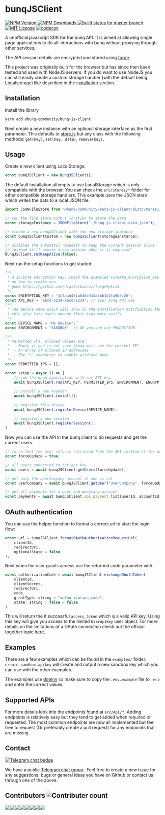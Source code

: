 # bunqJSClient 
[![NPM  Version](https://img.shields.io/npm/v/@bunq-community/bunq-js-client.svg) ](https://github.com/@bunq-community/bunq-js-client)
[![NPM Downloads](https://img.shields.io/npm/dt/@bunq-community/bunq-js-client.svg) ](https://www.npmjs.com/package/@bunq-community/bunq-js-client)
[![build status for master branch](https://api.travis-ci.org/bunqCommunity/bunqJSClient.svg?branch=master) ](https://travis-ci.org/bunqCommunity/bunqJSClient)
[![MIT License](https://img.shields.io/npm/l/@bunq-community/bunq-js-client.svg)](https://github.com/bunqCommunity/bunqJSClient/blob/master/LICENSE)
[![codecov](https://codecov.io/gh/bunqCommunity/bunqJSClient/branch/master/graph/badge.svg) ](https://codecov.io/gh/bunqCommunity/bunqJSClient)

A unofficial javascript SDK for the bunq API. It is aimed at allowing single page applications to do all interactions with bunq without proxying through other services. 

The API session details are encrypted and stored using [forge](https://github.com/digitalbazaar/forge).

This project was originally built for the browser but has since then been tested and used with NodeJS servers. If you do want to use NodeJS you can still easily create a custom storage handler (with the default being Localstorage) like described in the [installation](#installation) section.

## Installation
Install the library
```bash
yarn add @bunq-community/bunq-js-client
```

Next create a new instance with an optional storage interface as the first parameter. This defaults to [store.js](https://github.com/marcuswestin/store.js/) but any class 
with the following methods: `get(key)`, `set(key, data)`, `remove(key)`.

## Usage
Create a new client using LocalStorage.
```js
const bunqJSClient = new BunqJSClient();
```

The default installation attempts to use LocalStorage which is only compatible with the browser. You can check the `src/Stores/*` folder for other compatible storage handlers. This example uses the JSON store which writes the data to a local JSON file.
```js
import JSONFileStore from "@bunq-community/bunq-js-client/dist/Stores/JSONFileStore"; 

// run the file store with a location to store the data
const storageInstance = JSONFileStore("./bunq-js-client-data.json");

// create a new bunqJSClient with the new storage instance
const bunqJSClientCustom = new bunqJSClient(storageInstance);

// disables the automatic requests to keep the current session alive
// instead it'll create a new session when it is required
bunqJSClient.setKeepAlive(false);
```

Next run the setup functions to get started
```js
/**
 * A 16-byte encryption key, check the examples (create_encryption_key.js) 
 * on how to create one
 * @see https://github.com/digitalbazaar/forge#pkcs5
 */
const ENCRYPTION_KEY = "3c7a4d431a846ed33a3bb1b1fa9b5c26";
const API_KEY = "abcd-1234-abcd-1234"; // Your bunq API key
/**
 * The device name which will show in the installation notification that bunq sends
 * this also lets users manage their keys more easily
 */ 
const DEVICE_NAME = "My Device"; 
const ENVIRONMENT = "SANDBOX"; // OR you can use PRODUCTION

/**
 * Permitted IPs, allowed values are:
 *  - Empty if you're not sure (bunq will use the current IP)
 *  - An array of allowed IP addresses 
 *  - The "*" character to enable wildcard mode
 */
const PERMITTED_IPS = []; 

const setup = async () => {
    // run the bunq application with our API key
    await bunqJSClient.run(API_KEY, PERMITTED_IPS, ENVIRONMENT, ENCRYPTION_KEY);
    
    // install a new keypair 
    await bunqJSClient.install();
    
    // register this device
    await bunqJSClient.registerDevice(DEVICE_NAME);
    
    // register a new session
    await bunqJSClient.registerSession();
}
```

Now you can use the API in the bunq client to do requests and get the current users.
```js
// force that the user info is retrieved from the API instead of the data currently in the object
const forceUpdate = true;

// all users connected to the api key
const users = await bunqJSClient.getUsers(forceUpdate);

// get only the userCompany account if one is set
const userCompany = await bunqJSClient.getUser("UserCompany", forceUpdate);

// get all payments for a user and monetary account
const payments = await bunqJSClient.api.payment.list(userId, accountId);
```

## OAuth authentication
You can use the helper function to format a correct url to start the login flow:
```js
const url = bunqJSClient.formatOAuthAuthorizationRequestUrl(
    clientId, 
    redirectUri, 
    optionalState = false
);
```

Next when the user grants access use the returned code parameter with:
```js
const authorizationCode = await bunqJSClient.exchangeOAuthToken(
    clientId, 
    clientSecret, 
    redirectUri, 
    code, 
    grantType: string = "authorization_code",
    state: string | false = false
)
```

This will return the if successful `access_token` which is a valid API key. Using this key will give you access to the limited `UserApiKey` user object. For more details on the limitations of a OAuth connection check out the official together topic [here](https://together.bunq.com/d/3016-oauth).

## Examples
There are a few examples which can be found in the `examples/` folder. `create_sandbox_apikey` will create and output a new sandbox key which you can use with the other examples.

The examples use [dotenv](https://github.com/motdotla/dotenv) so make sure to copy the `.env.example` file to `.env` and enter the correct values.

## Supported APIs
For more details look into the endpoints found at `src/Api/*`. Adding endpoints is relatively easy but they tend to get added when required or requested. The most common endpoints are now all implemented but feel free to request (Or preferably create a pull request) for any endpoints that are missing. 

## Contact
[![Telegram chat badge](https://img.shields.io/badge/Telegram-Discuss-blue.svg) ](https://t.me/bunqcommunity)

We have a public [Telegram chat group ](https://t.me/bunqcommunity). Feel free to create a new issue for any suggestions, bugs or general ideas you have on Github or contact us through one of the above.

## Contributors ![Contributer count](https://img.shields.io/github/contributors/bunqcommunity/bunqjsclient.svg)

[![](https://sourcerer.io/fame/crecket/bunqCommunity/bunqJSClient/images/0)](https://sourcerer.io/fame/crecket/bunqCommunity/bunqJSClient/links/0)[![](https://sourcerer.io/fame/crecket/bunqCommunity/bunqJSClient/images/1)](https://sourcerer.io/fame/crecket/bunqCommunity/bunqJSClient/links/1)[![](https://sourcerer.io/fame/crecket/bunqCommunity/bunqJSClient/images/2)](https://sourcerer.io/fame/crecket/bunqCommunity/bunqJSClient/links/2)[![](https://sourcerer.io/fame/crecket/bunqCommunity/bunqJSClient/images/3)](https://sourcerer.io/fame/crecket/bunqCommunity/bunqJSClient/links/3)[![](https://sourcerer.io/fame/crecket/bunqCommunity/bunqJSClient/images/4)](https://sourcerer.io/fame/crecket/bunqCommunity/bunqJSClient/links/4)[![](https://sourcerer.io/fame/crecket/bunqCommunity/bunqJSClient/images/5)](https://sourcerer.io/fame/crecket/bunqCommunity/bunqJSClient/links/5)[![](https://sourcerer.io/fame/crecket/bunqCommunity/bunqJSClient/images/6)](https://sourcerer.io/fame/crecket/bunqCommunity/bunqJSClient/links/6)[![](https://sourcerer.io/fame/crecket/bunqCommunity/bunqJSClient/images/7)](https://sourcerer.io/fame/crecket/bunqCommunity/bunqJSClient/links/7)
